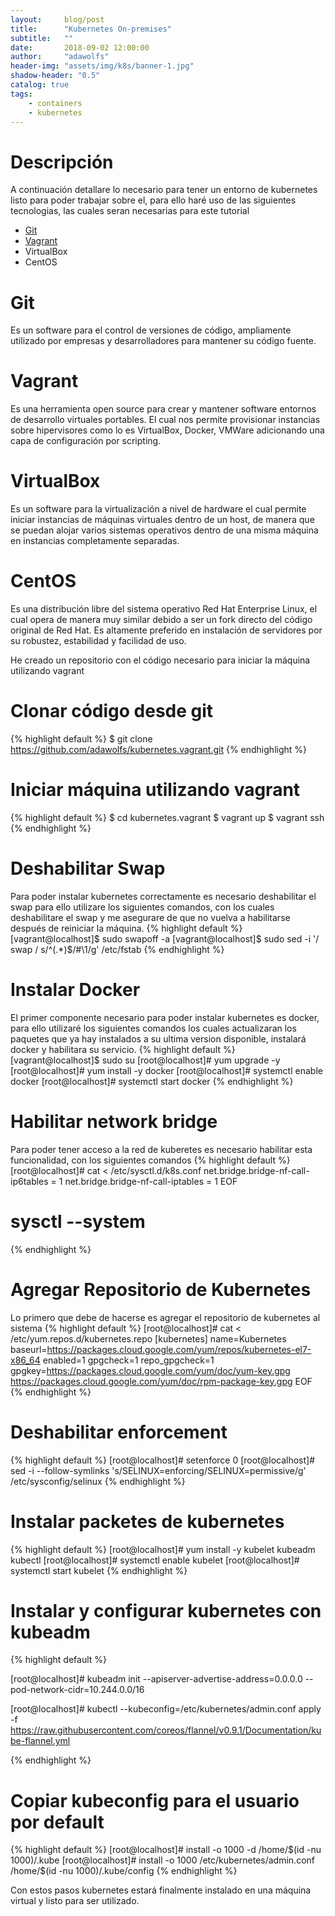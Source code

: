 ```yaml
---
layout:     blog/post
title:      "Kubernetes On-premises"
subtitle:   ""
date:       2018-09-02 12:00:00
author:     "adawolfs"
header-img: "assets/img/k8s/banner-1.jpg"
shadow-header: "0.5"
catalog: true
tags:
    - containers
    - kubernetes
---
```


# Descripción

A continuación detallare lo necesario para tener un entorno de kubernetes listo para poder trabajar sobre el, para ello haré uso de las siguientes tecnologias, las cuales seran necesarias para este tutorial

- [Git](https://git-scm.com/book/es/v1/Empezando-Instalando-Git)
- [Vagrant](https://www.vagrantup.com/docs/index.html)
- VirtualBox
- CentOS

# Git
Es un software para el control de versiones de código, ampliamente utilizado por empresas y desarrolladores para mantener su código fuente.

# Vagrant
Es una herramienta open source para crear y mantener software entornos de desarrollo virtuales portables. El cual nos permite provisionar instancias sobre hipervisores como lo es VirtualBox, Docker, VMWare adicionando una capa de configuración por scripting.

# VirtualBox
Es un software para la virtualización a nivel de hardware el cual permite iniciar instancias de máquinas virtuales dentro de un host, de manera que se puedan alojar varios sistemas operativos dentro de una misma máquina en instancias completamente separadas.

# CentOS
Es una distribución libre del sistema operativo Red Hat Enterprise Linux, el cual opera de manera muy similar debido a ser un fork directo del código original de Red Hat. Es altamente preferido en instalación de servidores por su robustez, estabilidad y facilidad de uso.

He creado un repositorio con el código necesario para iniciar la máquina utilizando vagrant

# Clonar código desde git
{% highlight default %}
$ git clone https://github.com/adawolfs/kubernetes.vagrant.git
{% endhighlight %}

# Iniciar máquina utilizando vagrant
{% highlight default %}
$ cd kubernetes.vagrant
$ vagrant up
$ vagrant ssh
{% endhighlight %}

# Deshabilitar Swap
Para poder instalar kubernetes correctamente es necesario deshabilitar el swap para ello utilizare los siguientes comandos, con los cuales deshabilitare el swap y me asegurare de que no vuelva a habilitarse después de reiniciar la máquina.
{% highlight default %}
[vagrant@localhost]$ sudo swapoff -a 
[vagrant@localhost]$ sudo sed -i '/ swap / s/^\(.*\)$/#\1/g' /etc/fstab
{% endhighlight %}

# Instalar Docker
El primer componente necesario para poder instalar kubernetes es docker, para ello utilizaré los siguientes comandos los cuales actualizaran los paquetes que ya hay instalados a su ultima version disponible, instalará docker y habilitara su servicio.
{% highlight default %}
[vagrant@localhost]$ sudo su
[root@localhost]# yum upgrade -y
[root@localhost]# yum install -y docker
[root@localhost]# systemctl enable docker
[root@localhost]# systemctl start docker
{% endhighlight %}

# Habilitar network bridge
Para poder tener acceso a la red de kuberetes es necesario habilitar esta funcionalidad, con los siguientes comandos
{% highlight default %}
[root@localhost]# cat <<EOF >  /etc/sysctl.d/k8s.conf 
    net.bridge.bridge-nf-call-ip6tables = 1 
    net.bridge.bridge-nf-call-iptables = 1 
  EOF
# sysctl --system
{% endhighlight %}

# Agregar Repositorio de Kubernetes
Lo primero que debe de hacerse es agregar el repositorio de kubernetes al sistema
{% highlight default %}
[root@localhost]# cat <<EOF > /etc/yum.repos.d/kubernetes.repo
    [kubernetes]
    name=Kubernetes
    baseurl=https://packages.cloud.google.com/yum/repos/kubernetes-el7-x86_64
    enabled=1
    gpgcheck=1
    repo_gpgcheck=1
    gpgkey=https://packages.cloud.google.com/yum/doc/yum-key.gpg https://packages.cloud.google.com/yum/doc/rpm-package-key.gpg
  EOF
{% endhighlight %}

# Deshabilitar enforcement
{% highlight default %}
[root@localhost]# setenforce 0
[root@localhost]# sed -i --follow-symlinks 's/SELINUX=enforcing/SELINUX=permissive/g' /etc/sysconfig/selinux
{% endhighlight %}

# Instalar packetes de kubernetes
{% highlight default %}
[root@localhost]#  yum install -y kubelet kubeadm kubectl
[root@localhost]#  systemctl enable kubelet
[root@localhost]#  systemctl start kubelet
{% endhighlight %}

# Instalar y configurar kubernetes con kubeadm
{% highlight default %}

[root@localhost]#  kubeadm init --apiserver-advertise-address=0.0.0.0 --pod-network-cidr=10.244.0.0/16

[root@localhost]#  kubectl --kubeconfig=/etc/kubernetes/admin.conf apply -f https://raw.githubusercontent.com/coreos/flannel/v0.9.1/Documentation/kube-flannel.yml

{% endhighlight %}

# Copiar kubeconfig para el usuario por default
{% highlight default %}
[root@localhost]# install -o 1000 -d /home/$(id -nu 1000)/.kube
[root@localhost]# install -o 1000 /etc/kubernetes/admin.conf /home/$(id -nu 1000)/.kube/config
{% endhighlight %}

Con estos pasos kubernetes estará finalmente instalado en una máquina virtual y listo para ser utilizado.